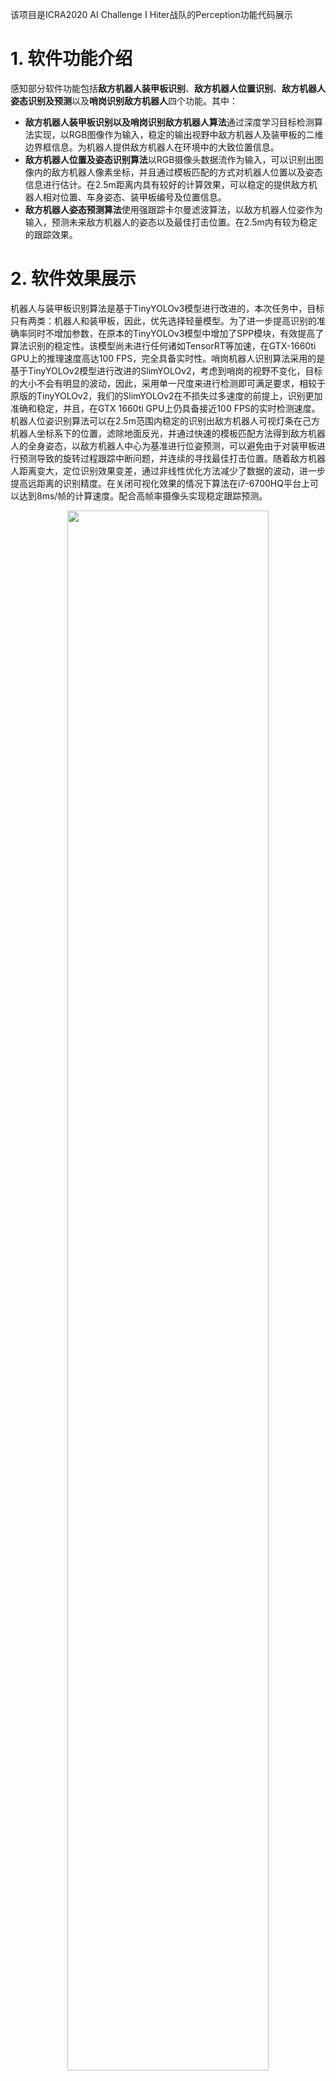 该项目是ICRA2020 AI Challenge I Hiter战队的Perception功能代码展示
# **1. 软件功能介绍**  
感知部分软件功能包括**敌方机器人装甲板识别**、**敌方机器人位置识别**、**敌方机器人姿态识别及预测**以及**哨岗识别敌方机器人**四个功能。其中：
* **敌方机器人装甲板识别以及哨岗识别敌方机器人算法**通过深度学习目标检测算法实现，以RGB图像作为输入，稳定的输出视野中敌方机器人及装甲板的二维边界框信息。为机器人提供敌方机器人在环境中的大致位置信息。  
* **敌方机器人位置及姿态识别算法**以RGB摄像头数据流作为输入，可以识别出图像内的敌方机器人像素坐标，并且通过模板匹配的方式对机器人位置以及姿态信息进行估计。在2.5m距离内具有较好的计算效果，可以稳定的提供敌方机器人相对位置、车身姿态、装甲板编号及位置信息。
* **敌方机器人姿态预测算法**使用强跟踪卡尔曼滤波算法，以敌方机器人位姿作为输入，预测未来敌方机器人的姿态以及最佳打击位置。在2.5m内有较为稳定的跟踪效果。  

# **2. 软件效果展示**  
机器人与装甲板识别算法是基于TinyYOLOv3模型进行改进的，本次任务中，目标只有两类：机器人和装甲板，因此，优先选择轻量模型。为了进一步提高识别的准确率同时不增加参数，在原本的TinyYOLOv3模型中增加了SPP模块，有效提高了算法识别的稳定性。该模型尚未进行任何诸如TensorRT等加速，在GTX-1660ti GPU上的推理速度高达100 FPS，完全具备实时性。哨岗机器人识别算法采用的是基于TinyYOLOv2模型进行改进的SlimYOLOv2，考虑到哨岗的视野不变化，目标的大小不会有明显的波动，因此，采用单一尺度来进行检测即可满足要求，相较于原版的TinyYOLOv2，我们的SlimYOLOv2在不损失过多速度的前提上，识别更加准确和稳定，并且，在GTX 1660ti GPU上仍具备接近100 FPS的实时检测速度。  
机器人位姿识别算法可以在2.5m范围内稳定的识别出敌方机器人可视灯条在己方机器人坐标系下的位置，滤除地面反光，并通过快速的模板匹配方法得到敌方机器人的全身姿态，以敌方机器人中心为基准进行位姿预测，可以避免由于对装甲板进行预测导致的旋转过程跟踪中断问题，并连续的寻找最佳打击位置。随着敌方机器人距离变大，定位识别效果变差，通过非线性优化方法减少了数据的波动，进一步提高远距离的识别精度。在关闭可视化效果的情况下算法在i7-6700HQ平台上可以达到8ms/帧的计算速度。配合高帧率摄像头实现稳定跟踪预测。
<p align="center"><img style="display: block; margin: 0 auto;" src="GIF/哨岗.gif" width="80%" alt="" /></p>   
<p align="center">哨岗目标检测</p>  
<p align="center"><img style="display: block; margin: 0 auto;" src="GIF/目标检测.gif" width="80%" alt="" /></p>   
<p align="center">机器人目标检测</p>  
<p align="center"><img style="display: block; margin: 0 auto;" src="GIF/位姿识别.gif" width="80%" alt="" /></p>   
<p align="center">基于先验信息和模板匹配的位姿识别</p>  
<p align="center"><img style="display: block; margin: 0 auto;" src="GIF/位姿识别2.gif" width="80%" alt="" /></p>  
<p align="center">机器人全身姿态识别及预测</p>  

# **3. 依赖工具，软、硬件环境**
**软件部分：**   
我们在Ubuntu16.04系统上测试运行了软件系统，但是在Ubuntu14.04、Ubuntu18.04等其他平台上应该也可以顺利编译运行。敌方机器人位置识别和姿态识别及预测算法通过C++语言进行编写，在CPU上运行，使用高性能的处理器可以保证算法的运行效果。机器人及装甲板识别和哨岗识别算法通过Python语言进行编写，运行效果对GPU有一定要求。  
**硬件部分：**   
传感器：Dahua A5131CU210 型号摄像头，镜头焦距6mm，摄像头采用全局快门，分辨率1280*1024，帧率 210   
计算平台：Intel i9-9900K + TITAN RTX
### **Armor_Detector程序部分：**  
Armor_Detector程序部分使用C++语言编写。以RGB图像作为输入，计算敌方机器人相对于己方机器人坐标系下的坐标以及预测敌方机器人的运动。
### C++11编译器
代码在C++11环境下编译运行，在其他版本编译器上不能保证编译通过
### OpenCV  
我们使用OpencCV库来进行图像和特征处理。OpenCV的安装和使用指导文件可以参考 http://opencv.org 。 实验使用OpenCV版本为 OpenCV 3.4.4
### Eigen  
我们使用了Eigen库的一些基本线性代数算法。Eigen库的下载安装和基本使用指导可以参考
http://eigen.tuxfamily.org 。 实验使用Eigen版本为 Eigen 3.3.5 
 
### **RobDot程序部分：** 
RobDot程序部分使用python语言编写，用于机器人及哨岗的目标检测。以RGB图像作为输入，输出敌方机器人及装甲板在视野内的二维边界框信息。  
### Anaconda 5.1.0  
Anaconda是一个python环境管理工具，目标检测部分代码环境是通过Anaconda的集成环境搭建的  
### python3.5/3.6  
算法可以在python3.5以及python3.6环境下运行  
### numpy  
numpy是用于维度数组与矩阵运算的python拓展库，根据对应的版本进行选择即可  
### python-opencv  
opencv是图像处理开源软件，用于图像处理  
### Pytorch-gpu >= 1.1.0  
Pytorch-gpu是基于gpu运算的深度学习处理库，用于训练以及运行深度学习模型  
### Tensorborad-1.14.0（选装）  
Tensorborad是用于深度学习过程可视化的软件，如没有训练要求可以选择性安装  

# **4. 编译、安装方式**
克隆代码至本地仓库：
```git clone https://github.com/MengXiangBo/ICRA2020_RM_IHiter_Perception.git Perception```
执行如下代码：
 ```
cd Armor_Detector
mkdir build
cd build
cmake -DCMAKE_BUILD_TYPE=Release ..
make -j4
 ```
代码执行完毕将会在Armor_Detector项目目录的bin文件夹下生成编译文件，下载测试视频后在该路径下运行可执行文件即可测试算法demo  

# **5. 软件使用说明** 
## ***A. 深度学习目标检测算法***   
深度学习目标检测算法用来实现敌方机器人的识别以及哨岗识别，使用python语言编写，算法代码位于RobDet文件夹下。本项目共提供两组模型：

- 部署在机器人平台的检测模型——TinyYOLOv3，该模型是由我们组对Darknet版本的TinyYOLOv3的PyTorch复现，添加了SPP模块。
- 部署在哨岗平台的检测模型——SlimYOLOv2，该模型是由我们组对Darknet版本的YOLOv2的PyTorch复现，并且做了轻量化处理和添加SPP模块。

其中，我们将YOLOv2中的backbone网络——Darknet19替换为由我们自主设计的轻量级网络Darknet_tiny，该网络在ImageNet数据集上进行预训练，在val上获得
top1精度63.5和top5精度85.06。为了提高网络的性能，同时不引入过多的计算量，在detection head部分添加了SPP模块。

## 数据集
本项目的数据集由我们自主采集，使用相机在不同视角、不同距离、不同姿态下采集。训练集共有2400张图片，目前尚未开源数据集。

## 模型
### Backbone 预训练模型
预训练模型请到下面的百度云链接下载：

链接：https://pan.baidu.com/s/1_iqu6YXyk91uMN98wtQrDw 

提取码：9b3i

### 检测模型
已训练好的模型请使用下面的百度云链接下载：

链接：https://pan.baidu.com/s/1o6_Kjv_PrTWCp4wZ_csbCg 

提取码：m2i3

## 训练
假定已有训练集，并且接口合适，则使用下面的命令即可训练，以TinyYOLOv3为例：

```Shell
python train.py -v tiny_yolo_v3 -hr --cuda --num_workers 8
```

其中，-hr参数用于载入在ImageNet上经过448分辨率图像finetune的高清模型；--cuda参数用于调用GPU；--num_workers参数用于设置PyTorch中的dataloader中的
线程数。

另外，本项目支持多尺度训练，例如：

```Shell
python train.py -v tiny_yolo_v3 -hr --cuda -ms --num_workers 0
```

调用-ms参数即可，由于本项目存在尚未解决的问题，调用多尺度训练时，需要将num_workers设为0，从而只调用主线程来进行训练，训练速度会变慢。

## 测试
测试代码请查看```demo.py```，其中，我们支持三种测试模型：
- 调用摄像头，对应命令行参数   --mode camera
- 使用静态图像，对应命令行参数 --mode image
- 使用离线视频，对应命令行参数 --mode video

以TinyYOLOv3为例：

```Shell
python demo.py -v tiny_yolo_v3 --cuda --mode --path_to_img [请输入您的路径] --trained_model [请输入您的保存模型的路径]
```

测试时，默认图像大小为 640x640，可视化阈值为0.2

## 其他
更多的配置参数，如训练次数，anchor box尺寸等，可打开```data/config.py```文件自行查看。  

## ***B. 机器人位姿识别及位姿预测算法***  
机器人位姿识别及位姿预测算法以摄像头为传感器，实现视野内敌方机器人的位姿参数化识别以及预测敌方机器人在下一时刻的状态。算法使用C++语言编写，位于Armor_Detector文件夹下。测试算法demo使用了特定的曝光时间及图像设置，并且在固定的相机外参下运行，算法的测试demo视频可以从提供的百度云链接提取并放置在Armor_Detector目录下的video文件夹下。

链接：https://pan.baidu.com/s/1DQnMjTkkXw_xls0mx9HKhQ 

提取码：gfhf

程序编译完成并且在指定位置设置完测试视频即可在bin文件夹下运行
```
./Armor_Detector
```
测试代码的运行效果，代码的运行速度和是否显示测试视频以及编译模式有关。

# **6. 文件目录结构及文件用途说明**   
 ```
.
├── Armor_Detector
│   ├── bin // 保存生成的可执行文件
│   ├── lib // 保存库文件
│   ├── output // 机器人位置输出文件
│   ├── SIGN // 装甲板模板
│   ├── video // 测试用视频
│   ├── armor_detect.cpp // armor_detect类实现
│   ├── armor_detect.h // 外部调用时的程序接口
│   ├── camera.cpp // camera类实现
│   ├── camera.h // 存储相机内参、坐标变换相关函数实现
│   ├── CMakeLists.txt
│   ├── enemy.cpp // enemy类实现
│   ├── enemy.h // 存储敌方机器人基本信息
│   ├── lightbar.cpp // lightbar类实现
│   ├── lightbar.h // 存储装甲板灯条的位置信息，以及灯条识别及位置计算相关函数
│   ├── main.cpp // demo主函数实现
│   ├── optimize.cpp // optimize类实现
│   ├── optimize.h // 非线性优化相关函数实现，通过计算出的灯条位置，优化机器人姿态
│   ├── predict.cpp // predict类实现
│   └── predict.h // 强跟踪卡尔曼滤波的实现
├── RobDet
│   ├── backbone
│   │   ├── darknet.py // backbone网络结构代码
│   │   ├── __init__.py
│   │   └── weights // 预训练模型
│   ├── data
│   │   ├── config.py // 参数配置文件
│   │   ├── demo // 存储一些demo的图片
│   │   ├── __init__.py
│   │   └── rm.py // 读取训练和测试使用数据的代码
│   ├── models
│   │   ├── slim_yolo_v2.py // 模型文件
│   │   └── tiny_yolo_v3.py // 模型文件
│   ├── utils
│   │   ├── augmentations.py // 数据增强代码
│   │   ├── com_paras_flops.py
│   │   ├── __init__.py
│   │   └── modules.py // 神经网络模块代码
│   ├── weights
│   │   └── rm
│   ├── tools.py // 损失函数、制作label、计算loss等代码
│   ├── train.py // 训练代码
│   ├── demo.py // demo代码
│   └── generate_ab_kmeans.py // kmeans获取anchor_box代码
├── GIF
├── PIC
├── LICENSE // 开源协议
└── Readme.md // 说明文件
```  

# **7. 原理介绍与理论支持分析**   
## 1. 机器人与装甲板识别及哨岗识别  
&emsp;&emsp;为实现自动识别视野中敌方机器人与装甲板，本方案中使用基于深度学习的目标检测算法。现有的目标检测算法，诸如Faster-RCNN、SSD、YOLO等先进的检测算法模型，已在公开数据集PASCAL VOC与MSCOCO上均表现出了优异的性能和识别精度，但是这些算法模型过大，依托于TITAN X这一类的高性能、高成本的GPU来保证目标检测的实时性。考虑到比赛中所使用的AI机器人无法承载高性能GPU及其相关硬件配置，不能为以上的模型提供足够的算力支持，我们队伍改进YOLO-v1算法，将其轻量化，使其能够在较低性能的GTX-1060-modile GPU上具有40+FPS的快速检测能力。
&emsp;&emsp;目标检测网络从功能上，可以分为两部分：主干网络（Backbone）和检测网络（Detection head）。前者负责从输入图像中提取感兴趣的目标特征，后者利用这些特征进行检测，识别出目标的类别并定位。主干网络这一部分，本方案使用轻量网络ResNet-18，其网络结构如图一所示。ResNet-18包含的参数量为11.69M，浮点计算量为1.58GFLOPs，其较少的参数量和计算量，适用于低性能GPU。  
<p align="center"><img style="display: block; margin: 0 auto;" src="PIC/resnet18网络结构.png" width="100%" alt="" /></p>  
<p align="center">图7-1 ResNet-18网络结构</p>  
&emsp;&emsp;检测网络中，本方案使用简单的网络结构，如图二所示，图中展示的Block模块由一层1×1的reduction卷积层接3×3卷积层构成。这样简易的结构既能增加网络结构的深度，同时还不会带来过多的参数和计算量，有助于将模型部署在低性能GPU上。  
<p align="center"><img style="display: block; margin: 0 auto;" src="PIC/block结构.png" width="25%" alt="" /></p>  
<p align="center">图7-2 Block结构</p>  
&emsp;&emsp;结合以上两部分，便可以搭建本方案中所使用的目标检测网络RobDet，其整体结构如图三所示。给定输入图片，主干网络首先在图像中提取特征。这里，为了加快网络的收敛速度，本方案使用ResNet-18在ImageNet上已经预训练好的模型，将其加载到主干网络中。主干网路在提取出特征后，输出特征图，并由后续的检测网络实现对视野中的机器人及其装甲板的识别和定位。  
<p align="center"><img style="display: block; margin: 0 auto;" src="PIC/RobDet.png" width="80%" alt="" /></p>  
<p align="center">图7-3 Block结构</p>  
&emsp;&emsp;为了完成此目标，本方案中采用dahua-A5131CU210单目相机采集机器人及其装甲板的训练集图像。共采集不同角度和距离下的机器人图片1784张，部分结果如图四所示。训练模型所需的实验设备为Intel i9-9940CPU和一块TITAN RTX显卡。训练中，batch大小设置为64，初始学习率为0.001，训练90个epoch，每30个epoch，学习率降低10%。训练过程中的损失函数曲线在图四中给出。  
<p align="center"><img style="display: block; margin: 0 auto;" src="PIC/训练曲线.png" width="80%" alt="" /></p>  
<p align="center">图7-4 训练曲线 左图：类别识别损失函数曲线 右图：定位损失函数曲线</p>   
<p align="center"><img style="display: block; margin: 0 auto;" src="PIC/识别效果.png" width="80%" alt="" /></p>  
<p align="center">图7-5 部分RobDet检测结果的可视化</p>  
<p align="center"><img style="display: block; margin: 0 auto;" src="PIC/哨岗.png" width="100%" alt="" />  
<p align="center">图7-6 哨岗识别效果</p>  

## 2. 机器人位置识别与姿态估计  
&emsp;&emsp;首先对单个灯条位置识别来分别测算机器人各个部分位置。适当降低相机曝光度，对输入图像二值化、腐蚀、膨胀、滤波、寻找轮廓、根据条件筛选轮廓、计算二阶中心矩得到多个灯条在图像坐标系下中心位置。结果如图7-7所示：
<p align="center"><img style="display: block; margin: 0 auto;" src="PIC/装甲板识别.png" width="70%" alt="" /></p>  
<p align="center">图7-7 装甲板识别效果</p>  
&emsp;&emsp;单个灯条位置的计算方式如图2所示。通过机器人的先验信息可以得到参数h，通过灯条图像坐标可以计算得到θ和β。这样就可以计算得到灯条距机器人距离r和d，并由r、d、θ、β计算得到灯条坐标。
<p align="center"><img style="display: block; margin: 0 auto;" src="PIC/相机-灯条位置关系.png" width="70%" alt="" /></p>  
<p align="center">图7-8 相机-灯条位置关系</p>  
&emsp;&emsp;通过三个毗邻的灯条可以确定一个装甲板，通过一个装甲板可以得到四个机器人先验位姿以及两个机器人先验中心。如图7-9所示：   
<p align="center"><img style="display: block; margin: 0 auto;" src="PIC/装甲板布置.png" width="100%" alt="" /></p>  
<p align="center">图7-9 机器人姿态假设</p>  
&emsp;&emsp;在不考虑机器人底盘正方向的前提下，四个机器人先验位姿共有两个机器人底盘朝向假设。分别对这两种机器人底盘朝向假设进行验证，就可以将机器人先验位姿假设由四种减少至两种。剩余的两种位姿假设会产生两种尾部灯条姿态，在分别对两种尾部灯条姿态进行验证就可以唯一确定机器人姿态。
计算机器人位姿的具体步骤为： 

***1）*** 首先通过机器人装甲板两侧灯条的中心距先验信息以及灯条位置的不确定椭圆，使用LM非线性优化方法优化机器人灯条位置，如图4-a所示。  

<p align="center">
  <br>
  <img style="display: block; margin: 0 auto;" src="https://latex.codecogs.com/gif.latex?Error1%20%3D%20%5Csum%20%5Climits_i%5E%7Bn%20-%201%7D%20%7B%5Cleft%28%20%7Bgroundtrut%7Bh_%7Bdist%5Cleft%5B%20i%20%5Cright%5D%7D%7D%20-%20dist%5Cleft%28%20%7Bpoint%5Cleft%5B%20i%20%5Cright%5D%2Cpoint%5Cleft%5B%20%7Bi%20&plus;%201%7D%20%5Cright%5D%7D%20%5Cright%29%7D%20%5Cright%29%5E2%7D" />
</p>  

&emsp;&emsp;$Error1$![img](https://latex.codecogs.com/gif.latex?Error1)用来保证灯条位置间满足距离约束。  

<p align="center">
  <br>
  <img style="display: block; margin: 0 auto;" src="https://latex.codecogs.com/gif.latex?Error2%20%3D%20%5Csum%20%5Climits_i%5En%20%5Cleft%28%20%7Bdist%7B%7B%5Cleft%28%20%7Bpoint%5Cleft%5B%20i%20%5Cright%5D%2Cpoint%5Cleft%5B%20%7Bi%20-%201%7D%20%5Cright%5D%7D%20%5Cright%29%7D%5ET%7D%7B%5CSigma%20%5E%7B%20-%201%7D%7Ddist%5Cleft%28%20%7Bpoint%5Cleft%5B%20i%20%5Cright%5D%2Cpoint%5Cleft%5B%20%7Bi%20-%201%7D%20%5Cright%5D%7D%20%5Cright%29%7D%20%5Cright%29" />
</p>  

![img](https://latex.codecogs.com/gif.latex?Error2)马氏距离用来权衡灯条优化后的位置偏离原始坐标的概率惩罚。 

<p align="center">
  <br>
  <img style="display: block; margin: 0 auto;" src="https://latex.codecogs.com/gif.latex?Error%20%3D%20Error1%20&plus;%20Error2" />
</p>  
 
***2）*** 将两种底盘假设下的麦克纳姆轮位置投影至图像坐标系生成boundingbox，在boundingbox附近图像区域内和数据集进行模板匹配。以两种假设下的概率最高者为作为机器人姿态。在以该姿态为基础将灯条先验位置投影至图像坐标系，进行剩余两种姿态的检测。过程如图所示，图像含义为，当前观测到的装甲板是前向或后向装甲板，和灯条检测结合，估计出机器人尾部位姿如图4-b所示。  
<p align="center"><img style="display: block; margin: 0 auto;" src="PIC/姿态识别.png" width="65%" alt="" /></p>  
<p align="center">图7-10 机器人姿态识别</p>  
&emsp;&emsp;通过以上两个步骤即可在2.5m范围内稳定的估计出敌方机器人在当前机器人坐标系下的位置和姿态。进而为敌方机器人姿态预测提供依据。  

### 3. 机器人姿态预测  
&emsp;&emsp;将机器人运动描述为平面内的无约束运动形式。首先通过机器人位姿估计算法计算敌方机器人相对于己方机器人的运动。Demo敌方机器人的x，y坐标随时间变化曲线如图7-11所示，在2.5m范围内机器人的位姿状态估计十分平滑，随着机器人间距离的加大，姿态估计效果出现越来越大的噪音。  
<p align="center"><img style="display: block; margin: 0 auto;" src="PIC/坐标变化.png" width="65%" alt="" /></p>   
<p align="center">图7-11 位姿变化</p>  
&emsp;&emsp;中对x，y，theta三个部分进行分别预测，由于预测时间会随着敌方机器人距己方机器人距离远近而发生变化，机器人位置较远的时候观测方差较大，且由于机器人姿态估计的不稳定性，很容易出现尖峰噪点。机器人坐标随时间的局部变化关系如图7-12所示，黑色线表示计算得到的坐标，红色线表示最近5帧的平均值，用av5表示，蓝色线表示最近15帧的平均值，用av15表示。平均值有较好的轨迹平滑效果，这里使用av5作为预测值，可以在迟滞较小的情况下获得比较平滑的坐标曲线，始预测过程更加准确。  
<p align="center"><img style="display: block; margin: 0 auto;" src="PIC/迟滞.png" width="80%" alt="" /></p>  
<p align="center">图7-12 局部位姿变化</p>  
&emsp;&emsp;使用基于Kalman Fliter改进的强跟踪滤波器进行敌方运动的预测。因为比赛时的机器人属于高机动目标，且我们认为装甲运动为时间相关模型，测量噪声为高斯白噪声，所以我们采用了Singer模型作为运动模型。  

&emsp;&emsp;Singer模型假设目标的机动加速度a(t)服从零均值的一阶时间相关过程，其自相关函数为  

<p align="center">
  <br>
  <img style="display: block; margin: 0 auto;" src="https://latex.codecogs.com/gif.latex?%7BR_a%7D%28f%29%20%3D%20E%5Ba%28t%29a%28t%20&plus;%20f%29%5D%20%3D%20e_a%5E2%7Be%5E%7B%20-%20%5Calpha%20%7Cf%7C%7D%7D%28%5Calpha%20%5Cge%200%29" />
</p>  

&emsp;&emsp;其中，![img](https://latex.codecogs.com/gif.latex?e_%5Calpha%5E2)为机动加速度方差，![img](https://latex.codecogs.com/gif.latex?%5Calpha)为机动时间常数fm的倒数，即机动频率，通常取经验值。对时间自相关函数应用Wiener-Kolmogorov白化后，机动加速度可以用输入为白噪声的一阶时间相关模型来表示，即  

<p align="center">
  <br>
  <img style="display: block; margin: 0 auto;" src="https://latex.codecogs.com/gif.latex?a%28t%29%20%3D%20-%20%5Calpha%20a%28t%29%20&plus;%20w%28t%29" />
</p>  

&emsp;&emsp;其中w(t)是零均值白噪声，方差为![img](https://latex.codecogs.com/gif.latex?2ae%5E%7B%5Calpha%20%5E2%7D)，由此可以得到连续时间系统下该模型的状态微分方程为  

<p align="center">
  <br>
  <img style="display: block; margin: 0 auto;" src="https://latex.codecogs.com/gif.latex?%5Cbegin%7Bbmatrix%7D%5Cdot%20x%28t%29%20%5C%5C%20%5Cddot%20x%28t%29%5C%5C%20%5Cdot%7B%5Cddot%20x%7D%28t%29%20%5Cend%7Bbmatrix%7D%20%3D%20%5Cbegin%7Bbmatrix%7D%5C%200%261%260%20%5C%5C%200%260%261%20%5C%5C%200%260%26-a%20%5Cend%7Bbmatrix%7D%5Cbegin%7Bbmatrix%7D%5C%20x%28t%29%20%5C%5C%20%5Cdot%20x%28t%29%20%5C%5C%20%5Cddot%20x%28t%29%20%5Cend%7Bbmatrix%7D%20&plus;%20%5Cbegin%7Bbmatrix%7D%5C%200%20%5C%5C%200%20%5C%5C%201%20%5Cend%7Bbmatrix%7Dw%28t%29" />
</p>  

&emsp;&emsp;离散形式为：  

<p align="center">
  <br>
  <img style="display: block; margin: 0 auto;" src="https://latex.codecogs.com/gif.latex?x%28k&plus;1%29%3DF%5Cast%20x%28k%29%3D%5Cbegin%7Bbmatrix%7D1%26T%26%28%5Calpha%20T-1&plus;e%5E%7B-%5Calpha%20T%7D%29/%5Calpha%20%5E2%20%5C%5C%200%261%26%281-e%5E%7B-%5Calpha%20T%7D%29/%5Calpha%20%5C%5C%200%260%26e%5E%7B-%5Calpha%20T%7D%20%5Cend%7Bbmatrix%7D%5Cbegin%7Bbmatrix%7D%5C%20x%28t%29%20%5C%5C%20%5Cdot%20x%28t%29%5C%5C%20%5Cddot%20x%28t%29%20%5Cend%7Bbmatrix%7D" />
</p>  

&emsp;&emsp;观测矩阵为：  

<p align="center">
  <br>
  <img style="display: block; margin: 0 auto;" src="https://latex.codecogs.com/gif.latex?Z%28k&plus;1%29%3DH%28k%29X%28k&plus;1%7Ck%29%3D%5Cbegin%7Bbmatrix%7D1%260%260%20%5Cend%7Bbmatrix%7D%5Cbegin%7Bbmatrix%7D%20x%28t%29%20%5C%5C%20%5Cdot%20x%28t%29%5C%5C%20%5Cddot%20x%28t%29%20%5Cend%7Bbmatrix%7D" />
</p>  

&emsp;&emsp;为了使滤波器适用于高机动情况，需要修改卡尔曼增益，利用预报残差的增大，使得下列公式成立，残差序列仍然保持正交，就可以实现滤波器对实际系统状态的跟踪：  

<p align="center">
  <br>
  <img style="display: block; margin: 0 auto;" src="https://latex.codecogs.com/gif.latex?E%5B%5Cgamma%20%28k&plus;1&plus;j%29%5Cgamma%20%5ET%20%28k&plus;1&plus;j%29%5D%3D0%3B%5Cspace%5Cspace%20k%3D0%2C1%2C2...%3Bj%3D0%2C1%2C2..." />
</p>  

&emsp;&emsp;引入时变渐消因子![img](https://latex.codecogs.com/gif.latex?%5Clambda%20%28k&plus;1%29)，遗忘因子![img](https://latex.codecogs.com/gif.latex?%5Cbeta)，以及弱化因子![img](https://latex.codecogs.com/gif.latex?%5Crho)，构成新的强跟踪滤波器：  
<p align="center"><img style="display: block; margin: 0 auto;" src="PIC/流程.png" width="100%" alt="" /></p>  
<p align="center">图7-13 强跟踪卡尔曼滤波算法流程</p>  
使用强跟踪卡尔曼滤波器对机器人x，y，theta三个参数进行预测跟踪，计算得到最佳打击位置。  

# **8. 数据流图及软件框图**  
<p align="center"><img style="display: block; margin: 0 auto;" src="PIC/软件框图.png" width="30%" alt="" /></p>  
<p align="center">图8-1 软件框图</p>  
<p align="center"><img style="display: block; margin: 0 auto;" src="PIC/总框图.png" width="80%" alt="" /></p>  
<p align="center">图8-2 总数据流框图</p>  